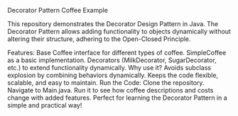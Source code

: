 Decorator Pattern Coffee Example


This repository demonstrates the Decorator Design Pattern in Java. The Decorator Pattern allows adding functionality to objects dynamically without altering their structure, adhering to the Open-Closed Principle.

Features:
Base Coffee interface for different types of coffee.
SimpleCoffee as a basic implementation.
Decorators (MilkDecorator, SugarDecorator, etc.) to extend functionality dynamically.
Why use it?
Avoids subclass explosion by combining behaviors dynamically.
Keeps the code flexible, scalable, and easy to maintain.
Run the Code:
Clone the repository.
Navigate to Main.java.
Run it to see how coffee descriptions and costs change with added features.
Perfect for learning the Decorator Pattern in a simple and practical way!